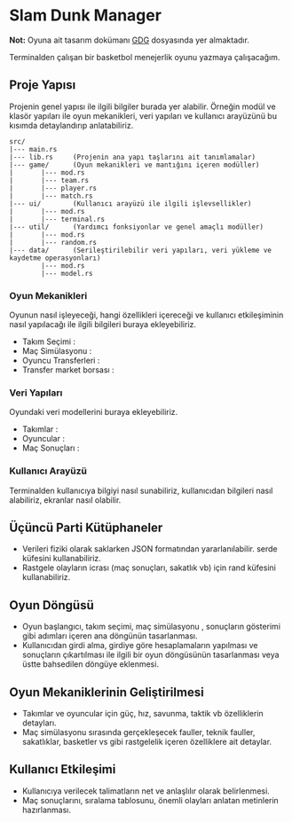 # Slam Dunk Manager

**Not:** Oyuna ait tasarım dokümanı [GDG](GDG.md) dosyasında yer almaktadır.

Terminalden çalışan bir basketbol menejerlik oyunu yazmaya çalışacağım.

## Proje Yapısı

Projenin genel yapısı ile ilgili bilgiler burada yer alabilir. Örneğin modül ve klasör yapıları ile oyun mekanikleri, veri yapıları ve kullanıcı arayüzünü bu kısımda detaylandırıp anlatabiliriz.

```text
src/
|--- main.rs
|--- lib.rs     (Projenin ana yapı taşlarını ait tanımlamalar)
|--- game/      (Oyun mekanikleri ve mantığını içeren modüller)
|       |--- mod.rs 
|       |--- team.rs
|       |--- player.rs
|       |--- match.rs
|--- ui/        (Kullanıcı arayüzü ile ilgili işlevsellikler)
|       |--- mod.rs
|       |--- terminal.rs
|--- util/      (Yardımcı fonksiyonlar ve genel amaçlı modüller)
|       |--- mod.rs
|       |--- random.rs
|--- data/      (Serileştirilebilir veri yapıları, veri yükleme ve kaydetme operasyonları)
        |--- mod.rs
        |--- model.rs
```

### Oyun Mekanikleri

Oyunun nasıl işleyeceği, hangi özellikleri içereceği ve kullanıcı etkileşiminin nasıl yapılacağı ile ilgili bilgileri buraya ekleyebiliriz.

- Takım Seçimi :
- Maç Simülasyonu :
- Oyuncu Transferleri :
- Transfer market borsası :

### Veri Yapıları

Oyundaki veri modellerini buraya ekleyebiliriz.

- Takımlar :
- Oyuncular :
- Maç Sonuçları :

### Kullanıcı Arayüzü

Terminalden kullanıcıya bilgiyi nasıl sunabiliriz, kullanıcıdan bilgileri nasıl alabiliriz, ekranlar nasıl olabilir.

## Üçüncü Parti Kütüphaneler

- Verileri fiziki olarak saklarken JSON formatından yararlanılabilir. serde küfesini kullanabiliriz.
- Rastgele olayların icrası (maç sonuçları, sakatlık vb) için rand küfesini kullanabiliriz.

## Oyun Döngüsü

- Oyun başlangıcı, takım seçimi, maç simülasyonu , sonuçların gösterimi gibi adımları içeren ana döngünün tasarlanması.
- Kullanıcıdan girdi alma, girdiye göre hesaplamaların yapılması ve sonuçların çıkartılması ile ilgili bir oyun döngüsünün tasarlanması veya üstte bahsedilen döngüye eklenmesi.

## Oyun Mekaniklerinin Geliştirilmesi

- Takımlar ve oyuncular için güç, hız, savunma, taktik vb özelliklerin detayları. 
- Maç simülasyonu sırasında gerçekleşecek fauller, teknik fauller, sakatlıklar, basketler vs gibi rastgelelik içeren özelliklere ait detaylar.

## Kullanıcı Etkileşimi

- Kullanıcıya verilecek talimatların net ve anlaşlılır olarak belirlenmesi.
- Maç sonuçlarını, sıralama tablosunu, önemli olayları anlatan metinlerin hazırlanması.